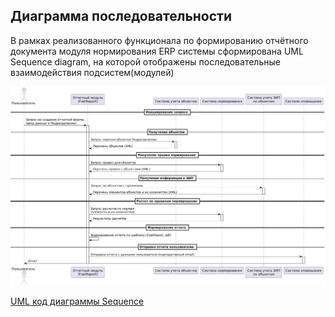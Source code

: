 ## Диаграмма последовательности

В рамках реализованного функционала по формированию отчётного документа модуля нормирования ERP системы сформирована UML Sequence diagram, на которой отображены последовательные взаимодействия подсистем(модулей)

![Sequence diagram](https://github.com/Therealsergios/Case2-reporting-form/blob/main/uml/Sequence%20diagram.png)

[UML код диаграммы Sequence](https://github.com/Therealsergios/Case2-reporting-form/blob/main/uml/uml%20code.txt)